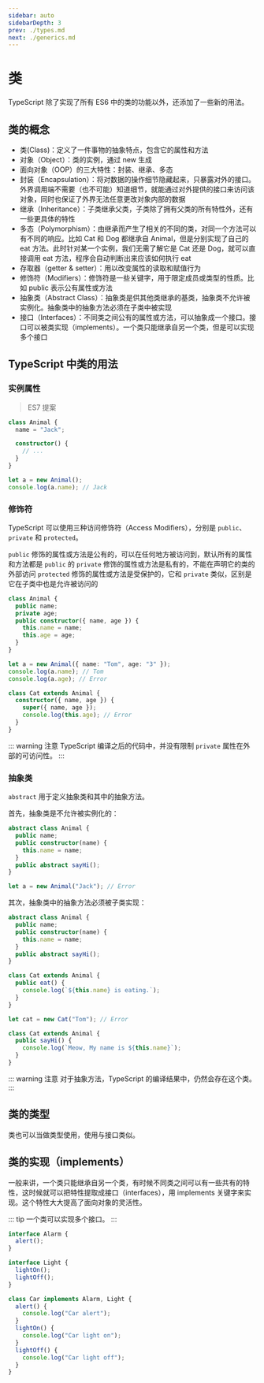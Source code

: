 ```yaml
---
sidebar: auto
sidebarDepth: 3
prev: ./types.md
next: ./generics.md
---
```


# 类

TypeScript 除了实现了所有 ES6 中的类的功能以外，还添加了一些新的用法。

## 类的概念

- 类(Class)：定义了一件事物的抽象特点，包含它的属性和方法
- 对象（Object）：类的实例，通过 new 生成
- 面向对象（OOP）的三大特性：封装、继承、多态
- 封装（Encapsulation）：将对数据的操作细节隐藏起来，只暴露对外的接口。外界调用端不需要（也不可能）知道细节，就能通过对外提供的接口来访问该对象，同时也保证了外界无法任意更改对象内部的数据
- 继承（Inheritance）：子类继承父类，子类除了拥有父类的所有特性外，还有一些更具体的特性
- 多态（Polymorphism）：由继承而产生了相关的不同的类，对同一个方法可以有不同的响应。比如 Cat 和 Dog 都继承自 Animal，但是分别实现了自己的 eat 方法。此时针对某一个实例，我们无需了解它是 Cat 还是 Dog，就可以直接调用 eat 方法，程序会自动判断出来应该如何执行 eat
- 存取器（getter & setter）：用以改变属性的读取和赋值行为
- 修饰符（Modifiers）：修饰符是一些关键字，用于限定成员或类型的性质。比如 public 表示公有属性或方法
- 抽象类（Abstract Class）：抽象类是供其他类继承的基类，抽象类不允许被实例化。抽象类中的抽象方法必须在子类中被实现
- 接口（Interfaces）：不同类之间公有的属性或方法，可以抽象成一个接口。接口可以被类实现（implements）。一个类只能继承自另一个类，但是可以实现多个接口

## TypeScript 中类的用法

### 实例属性

> ES7 提案

```ts
class Animal {
  name = "Jack";

  constructor() {
    // ...
  }
}

let a = new Animal();
console.log(a.name); // Jack
```

### 修饰符

TypeScript 可以使用三种访问修饰符（Access Modifiers），分别是 `public`、`private` 和 `protected`。

`public` 修饰的属性或方法是公有的，可以在任何地方被访问到，默认所有的属性和方法都是 `public` 的
`private` 修饰的属性或方法是私有的，不能在声明它的类的外部访问
`protected` 修饰的属性或方法是受保护的，它和 `private` 类似，区别是它在子类中也是允许被访问的

```ts
class Animal {
  public name;
  private age;
  public constructor({ name, age }) {
    this.name = name;
    this.age = age;
  }
}

let a = new Animal({ name: "Tom", age: "3" });
console.log(a.name); // Tom
console.log(a.age); // Error

class Cat extends Animal {
  constructor({ name, age }) {
    super({ name, age });
    console.log(this.age); // Error
  }
}
```

::: warning 注意
TypeScript 编译之后的代码中，并没有限制 `private` 属性在外部的可访问性。
:::

### 抽象类

`abstract` 用于定义抽象类和其中的抽象方法。

首先，抽象类是不允许被实例化的：

```ts
abstract class Animal {
  public name;
  public constructor(name) {
    this.name = name;
  }
  public abstract sayHi();
}

let a = new Animal("Jack"); // Error
```

其次，抽象类中的抽象方法必须被子类实现：

```ts
abstract class Animal {
  public name;
  public constructor(name) {
    this.name = name;
  }
  public abstract sayHi();
}

class Cat extends Animal {
  public eat() {
    console.log(`${this.name} is eating.`);
  }
}

let cat = new Cat("Tom"); // Error
```

```ts
class Cat extends Animal {
  public sayHi() {
    console.log(`Meow, My name is ${this.name}`);
  }
}
```

::: warning 注意
对于抽象方法，TypeScript 的编译结果中，仍然会存在这个类。
:::

## 类的类型

类也可以当做类型使用，使用与接口类似。

## 类的实现（implements）

一般来讲，一个类只能继承自另一个类，有时候不同类之间可以有一些共有的特性，这时候就可以把特性提取成接口（interfaces），用 implements 关键字来实现。这个特性大大提高了面向对象的灵活性。

::: tip
一个类可以实现多个接口。
:::

```ts
interface Alarm {
  alert();
}

interface Light {
  lightOn();
  lightOff();
}

class Car implements Alarm, Light {
  alert() {
    console.log("Car alert");
  }
  lightOn() {
    console.log("Car light on");
  }
  lightOff() {
    console.log("Car light off");
  }
}
```
